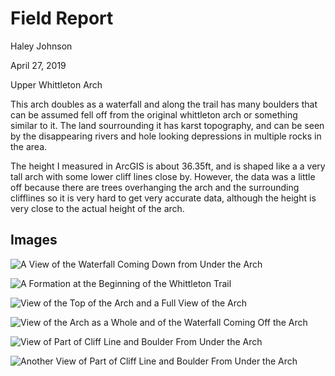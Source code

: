 # Field Report
<p>Haley Johnson<p>
<p>April 27, 2019<p>
<p>Upper Whittleton Arch<p>
<p>This arch doubles as a waterfall and along the trail has many boulders that can be assumed fell off from the original whittleton arch or something similar to it. The land sourrounding it has karst topography, and can be seen by the disappearing rivers and hole looking depressions in multiple rocks in the area.<p>
<p>The height I measured in ArcGIS is about 36.35ft, and is shaped like a a very tall arch with some lower cliff lines close by. However, the data was a little off because there are trees overhanging the arch and the surrounding clifflines so it is very hard to get very accurate data, although the height is very close to the actual height of the arch.<p>

## Images
![A View of the Waterfall Coming Down from Under the Arch](https://hrjo227.github.io/rrg/basemap_1/waterfall_view.jpg)

![A Formation at the Beginning of the Whittleton Trail](https://hrjo227.github.io/rrg/basemap_1/trail_formation.jpg)

![View of the Top of the Arch and a Full View of the Arch](https://hrjo227.github.io/rrg/basemap_1/view_outside.jpg)

![View of the Arch as a Whole and of the Waterfall Coming Off the Arch](https://hrjo227.github.io/rrg/basemap_1/view_outside_2.jpg)

![View of Part of Cliff Line and Boulder From Under the Arch](https://hrjo227.github.io/rrg/basemap_1/view_under.jpg)

![Another View of Part of Cliff Line and Boulder From Under the Arch](https://hrjo227.github.io/rrg/basemap_1/view_under_2.jpg)